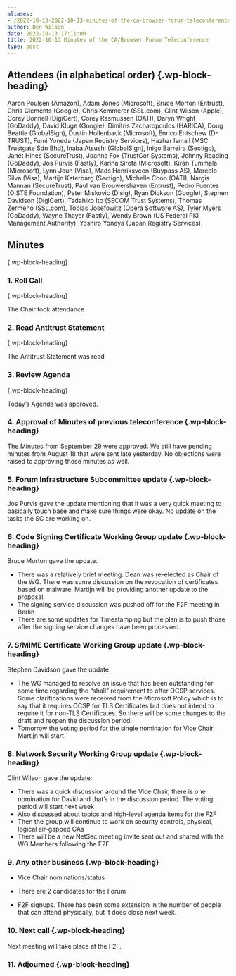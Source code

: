 ```yaml
---
aliases:
- /2022-10-13-2022-10-13-minutes-of-the-ca-browser-forum-teleconference/
author: Ben Wilson
date: 2022-10-13 17:11:00
title: 2022-10-13 Minutes of the CA/Browser Forum Teleconference
type: post
---
```


## Attendees (in alphabetical order) {.wp-block-heading}

Aaron Poulsen (Amazon), Adam Jones (Microsoft), Bruce Morton (Entrust), Chris Clements (Google), Chris Kemmerer (SSL.com), Clint Wilson (Apple), Corey Bonnell (DigiCert), Corey Rasmussen (OATI), Daryn Wright (GoDaddy), David Kluge (Google), Dimitris Zacharopoulos (HARICA), Doug Beattie (GlobalSign), Dustin Hollenback (Microsoft), Enrico Entschew (D-TRUST), Fumi Yoneda (Japan Registry Services), Hazhar Ismail (MSC Trustgate Sdn Bhd), Inaba Atsushi (GlobalSign), Inigo Barreira (Sectigo), Janet Hines (SecureTrust), Joanna Fox (TrustCor Systems), Johnny Reading (GoDaddy), Jos Purvis (Fastly), Karina Sirota (Microsoft), Kiran Tummala (Microsoft), Lynn Jeun (Visa), Mads Henriksveen (Buypass AS), Marcelo Silva (Visa), Martijn Katerbarg (Sectigo), Michelle Coon (OATI), Nargis Mannan (SecureTrust), Paul van Brouwershaven (Entrust), Pedro Fuentes (OISTE Foundation), Peter Miskovic (Disig), Ryan Dickson (Google), Stephen Davidson (DigiCert), Tadahiko Ito (SECOM Trust Systems), Thomas Zermeno (SSL.com), Tobias Josefowitz (Opera Software AS), Tyler Myers (GoDaddy), Wayne Thayer (Fastly), Wendy Brown (US Federal PKI Management Authority), Yoshiro Yoneya (Japan Registry Services).

## Minutes

{.wp-block-heading}

### 1. Roll Call

{.wp-block-heading}

The Chair took attendance

### 2. Read Antitrust Statement

{.wp-block-heading}

The Antitrust Statement was read

### 3. Review Agenda

{.wp-block-heading}

Today’s Agenda was approved.

### 4. Approval of Minutes of previous teleconference {.wp-block-heading}

The Minutes from September 29 were approved. We still have pending minutes from August 18 that were sent late yesterday. No objections were raised to approving those minutes as well.

### 5. Forum Infrastructure Subcommittee update {.wp-block-heading}

Jos Purvis gave the update mentioning that it was a very quick meeting to basically touch base and make sure things were okay. No update on the tasks the SC are working on.

### 6. Code Signing Certificate Working Group update {.wp-block-heading}

Bruce Morton gave the update.

- There was a relatively brief meeting. Dean was re-elected as Chair of the WG. There was some discussion on the revocation of certificates based on malware. Martijn will be providing another update to the proposal.
- The signing service discussion was pushed off for the F2F meeting in Berlin
- There are some updates for Timestamping but the plan is to push those after the signing service changes have been processed.

### 7. S/MIME Certificate Working Group update {.wp-block-heading}

Stephen Davidson gave the update:

- The WG managed to resolve an issue that has been outstanding for some time regarding the “shall” requirement to offer OCSP services. Some clarifications were received from the Microsoft Policy which is to say that it requires OCSP for TLS Certificates but does not intend to require it for non-TLS Certificates. So there will be some changes to the draft and reopen the discussion period.
- Tomorrow the voting period for the single nomination for Vice Chair, Martijn will start.

### 8. Network Security Working Group update {.wp-block-heading}

Clint Wilson gave the update:

- There was a quick discussion around the Vice Chair, there is one nomination for David and that’s in the discussion period. The voting period will start next week
- Also discussed about topics and high-level agenda items for the F2F
- Then the group will continue to work on security controls, physical, logical air-gapped CAs
- There will be a new NetSec meeting invite sent out and shared with the WG Members following the F2F.

### 9. Any other business {.wp-block-heading}

- Vice Chair nominations/status

- There are 2 candidates for the Forum

- F2F signups. There has been some extension in the number of people that can attend physically, but it does close next week.

### 10. Next call {.wp-block-heading}

Next meeting will take place at the F2F.

### 11. Adjourned {.wp-block-heading}